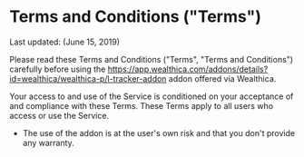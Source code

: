 # Terms and Conditions ("Terms")

Last updated: (June 15, 2019)

Please read these Terms and Conditions ("Terms", "Terms and Conditions") carefully before using the https://app.wealthica.com/addons/details?id=wealthica/wealthica-p/l-tracker-addon addon offered via Wealthica.

Your access to and use of the Service is conditioned on your acceptance of and compliance with these Terms. These Terms apply to all users who access or use the Service.

- The use of the addon is at the user's own risk and that you don't provide any warranty.
